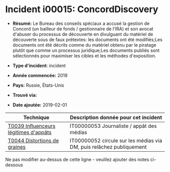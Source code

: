 # Incident i00015: ConcordDiscovery

* **Résumé:** Le Bureau des conseils spéciaux a accusé la gestion de Concord (un bailleur de fonds / gestionnaire de l'IRA) et son avocat d'abuser du processus de découverte en divulguant du matériel de découverte sous de faux prétextes: les documents ont été modifiés;Les documents ont été décrits comme du matériel obtenu par le piratage plutôt que comme un processus juridique;Les documents publiés sont sélectionnés pour maximiser les cibles et les méthodes d'exposition.

* **Type d'incident**: incident

* **Année commencée:** 2019

* **Pays:** Russie, États-Unis

* **Trouvé via:**

* **Date ajoutée:** 2019-02-01
 

|Technique |Description donnée pour cet incident |
|--------- |------------------------- |
|[T0039 Influenceurs légitimes d'appâts](../../generated_pages/techniques/T0039.md) |IT00000053 Journaliste / appât des médias |
|[T0044 Distortions de graines](../../generated_pages/techniques/T0044.md) |IT00000052 circule sur les médias via DM, puis relâchez publiquement |


Ne pas modifier au-dessus de cette ligne - veuillez ajouter des notes ci-dessous